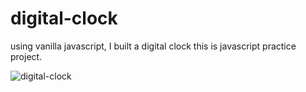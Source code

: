 # digital-clock
using vanilla javascript, I built a digital clock
this is javascript practice project.


![digital-clock](https://user-images.githubusercontent.com/92803581/201102025-1bcc04b6-2e7c-4084-ad1b-c64143beb2d8.png)

